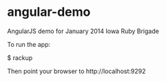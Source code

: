 angular-demo
============

AngularJS demo for January 2014 Iowa Ruby Brigade

To run the app:

$ rackup

Then point your browser to http://localhost:9292
